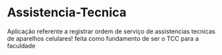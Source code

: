 # Assistencia-Tecnica
Aplicação referente a registrar ordem de serviço de assistencias tecnicas de aparelhos celulares! feita como fundamento de ser o TCC para a faculdade
